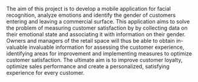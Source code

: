 The aim of this project is to develop a mobile application for facial recognition,
analyze emotions and identify the gender of customers entering and leaving a commercial
surface. This application aims to solve the problem of measuring customer satisfaction by
by collecting data on their emotional state and associating it with information on their
gender. Owners and managers of the retail space will thus be able to obtain in-valuable
invaluable information for assessing the customer experience, identifying areas for improvement and implementing
measures to optimize customer satisfaction. The ultimate aim is to improve
customer loyalty, optimize sales performance and create a personalized, satisfying
experience for every customer.
